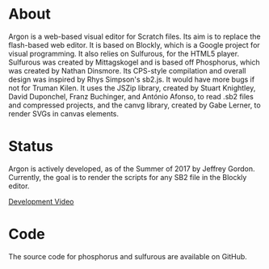 # About #
Argon is a web-based visual editor for Scratch files.  Its aim is to replace the flash-based web editor. It is based on Blockly, which is a Google project for visual programming.  It also relies on Sulfurous, for the HTML5 player. Sulfurous was created by Mittagskogel and is based off Phosphorus, which was created by Nathan Dinsmore. Its CPS-style compilation and overall design was inspired by Rhys Simpson's sb2.js. It would have more bugs if not for Truman Kilen. It uses the JSZip library, created by Stuart Knightley, David Duponchel, Franz Buchinger, and António Afonso, to read .sb2 files and compressed projects, and the canvg library, created by Gabe Lerner, to render SVGs in canvas elements.

# Status #
Argon is actively developed, as of the Summer of 2017 by Jeffrey Gordon.  Currently, the goal is to render the scripts for any SB2 file in the Blockly editor. 

[Development Video](https://www.youtube.com/watch?v=grpiT5QoRTk)

# Code #
The source code for phosphorus and sulfurous are available on GitHub.